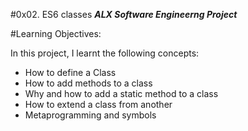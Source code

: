 #0x02. ES6 classes
***ALX Software Engineerng Project***

#Learning Objectives:

In this project, I learnt the following concepts:

- How to define a Class
- How to add methods to a class
- Why and how to add a static method to a class
- How to extend a class from another
- Metaprogramming and symbols
